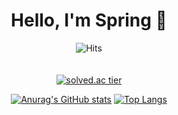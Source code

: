 <div align=center><h1> Hello, I'm Spring 🌱 </h1></div>

<div align="center">
  

  ![Hits](https://hits.seeyoufarm.com/api/count/incr/badge.svg?url=https%3A%2F%2Fgithub.com%2Fb0m313&count_bg=%23B3D39A&title_bg=%23264418&icon=&icon_color=%23E7E7E7&title=%F0%9F%8C%B1&edge_flat=false) <br><br><br>
  [![solved.ac tier](http://mazassumnida.wtf/api/v2/generate_badge?boj=zxx0313)](https://solved.ac/zxx0313) <br>

  [![Anurag's GitHub stats](https://github-readme-stats.vercel.app/api?username=b0m313&show_icons=true&theme=vue-dark&count_private=true)](https://github.com/b0m313/github-readme-stats)
  [![Top Langs](https://github-readme-stats.vercel.app/api/top-langs/?username=b0m313&theme=vue-dark&count_private=true)](https://github.com/anuraghazra/github-readme-stats)

</div>

 

